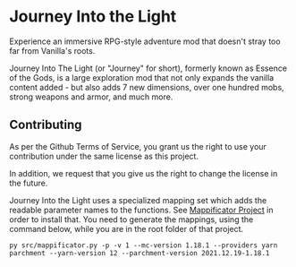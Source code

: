 # Journey Into the Light
Experience an immersive RPG-style adventure mod that doesn't stray too far from Vanilla's roots.


Journey Into The Light (or "Journey" for short), formerly known as Essence of the Gods, is a large exploration mod that not only expands the vanilla content added - but also adds 7 new dimensions, over one hundred mobs, strong weapons and armor, and much more.

## Contributing

As per the Github Terms of Service, you grant us the right to use your contribution under the same license as this
project.

In addition, we request that you give us the right to change the license in the future.

Journey Into the Light uses a specialized mapping set which adds the readable parameter names to the functions.
See [Mappificator Project](https://github.com/alcatrazEscapee/Mappificator) in order to install that. You need to
generate the mappings, using the command below, while you are in the root folder of that project.

```
py src/mappificator.py -p -v 1 --mc-version 1.18.1 --providers yarn parchment --yarn-version 12 --parchment-version 2021.12.19-1.18.1
```